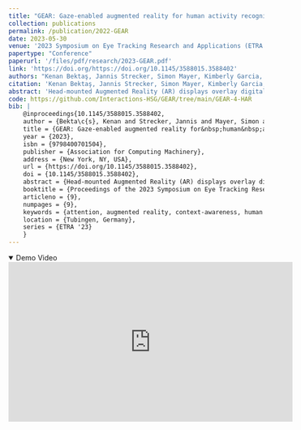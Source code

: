 ```yaml
---
title: "GEAR: Gaze-enabled augmented reality for human activity recognition"
collection: publications
permalink: /publication/2022-GEAR
date: 2023-05-30
venue: '2023 Symposium on Eye Tracking Research and Applications (ETRA ’23)'
papertype: "Conference"
paperurl: '/files/pdf/research/2023-GEAR.pdf'
link: 'https://doi.org/https://doi.org/10.1145/3588015.3588402' 
authors: "Kenan Bektaş, Jannis Strecker, Simon Mayer, Kimberly Garcia, Jonas Hermann, Kay Erik Jenss, Yasmine Sheila Antille, and Marc Elias Solèr"
citation: 'Kenan Bektaş, Jannis Strecker, Simon Mayer, Kimberly Garcia, Jonas Hermann, Kay Erik Jenss, Yasmine Sheila Antille, and Marc Elias Solèr. 2023. GEAR: Gaze-enabled augmented reality for human activity recognition. In 2023 Symposium on Eye Tracking Research and Applications (ETRA ’23), May 30–June 02, 2023, Tubingen, Germany. ACM, New York, NY, USA, 9 pages. https://doi.org/10.1145/3588015.3588402'
abstract: 'Head-mounted Augmented Reality (AR) displays overlay digital information on physical objects. Through eye tracking, they allow novel interaction methods and provide insights into user attention, intentions, and activities. However, only few studies have used gaze-enabled AR displays for human activity recognition (HAR). In an experimental study, we collected gaze data from 10 users on a HoloLens 2 (HL2) while they performed three activities (i.e., read, inspect, search). We trained machine learning models (SVM, Random Forest, Extremely Randomized Trees) with extracted features and achieved an up to 98.7% activity-recognition accuracy. On the HL2, we provided users with an AR feedback that is relevant to their current activity. We present the components of our system (GEAR) including a novel solution to enable the controlled sharing of collected data. We provide the scripts and anonymized datasets which can be used as teaching material in graduate courses or for reproducing our findings.'
code: https://github.com/Interactions-HSG/GEAR/tree/main/GEAR-4-HAR
bib: |
    @inproceedings{10.1145/3588015.3588402,
    author = {Bekta\c{s}, Kenan and Strecker, Jannis and Mayer, Simon and Garcia, Dr. Kimberly and Hermann, Jonas and Jen\ss{}, Kay Erik and Antille, Yasmine Sheila and Sol\`{e}r, Marc},
    title = {GEAR: Gaze-enabled augmented reality for&nbsp;human&nbsp;activity&nbsp;recognition},
    year = {2023},
    isbn = {9798400701504},
    publisher = {Association for Computing Machinery},
    address = {New York, NY, USA},
    url = {https://doi.org/10.1145/3588015.3588402},
    doi = {10.1145/3588015.3588402},
    abstract = {Head-mounted Augmented Reality (AR) displays overlay digital information on physical objects. Through eye tracking, they allow novel interaction methods and provide insights into user attention, intentions, and activities. However, only few studies have used gaze-enabled AR displays for human activity recognition (HAR). In an experimental study, we collected gaze data from 10 users on a HoloLens 2 (HL2) while they performed three activities (i.e., read, inspect, search). We trained machine learning models (SVM, Random Forest, Extremely Randomized Trees) with extracted features and achieved an up to 98.7\% activity-recognition accuracy. On the HL2, we provided users with an AR feedback that is relevant to their current activity. We present the components of our system (GEAR) including a novel solution to enable the controlled sharing of collected data. We provide the scripts and anonymized datasets which can be used as teaching material in graduate courses or for reproducing our findings.},
    booktitle = {Proceedings of the 2023 Symposium on Eye Tracking Research and Applications},
    articleno = {9},
    numpages = {9},
    keywords = {attention, augmented reality, context-awareness, human activity recognition, pervasive eye tracking},
    location = {Tubingen, Germany},
    series = {ETRA '23}
    }
---
```


<details open><summary><i class="fa fa-fw fa-film fa-info-color" aria-hidden="true"></i> Demo Video</summary>
<div class="video-container">
<iframe width="560" height="315" src="https://www.youtube-nocookie.com/embed/Dq-Z5p61J8E" title="YouTube video player" frameborder="0" allow="accelerometer; autoplay; clipboard-write; encrypted-media; gyroscope; picture-in-picture; web-share" allowfullscreen></iframe>
</div>
 </details>
